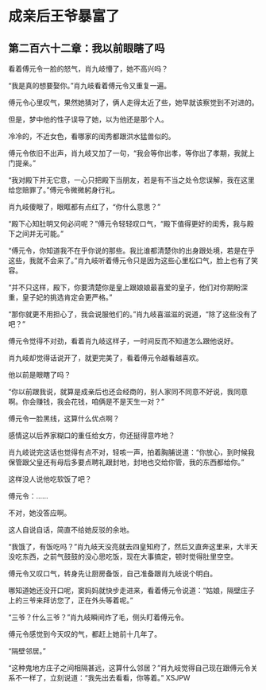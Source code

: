 # 成亲后王爷暴富了 
 ## 第二百六十二章：我以前眼瞎了吗
  看着傅元令一脸的怒气，肖九岐懵了，她不高兴吗？  
  
 “我是真的想要娶你。”肖九岐看着傅元令又重复一遍。  
  
 傅元令心里叹气，果然她猜对了，俩人走得太近了些，她早就该察觉到不对进的。  
  
 但是，梦中他的性子误导了她，以为他还是那个人。  
  
 冷冷的，不近女色，看哪家的闺秀都跟洪水猛兽似的。  
  
 傅元令依旧不出声，肖九岐又加了一句，“我会等你出孝，等你出了孝期，我就上门提亲。”  
  
 “我对殿下并无它意，一心只把殿下当朋友，若是有不当之处令您误解，我在这里给您赔罪了。”傅元令微微躬身行礼。  
  
 肖九岐傻眼了，眼眶都有点红了，“你什么意思？”  
  
 “殿下心知肚明又何必问呢？”傅元令轻轻叹口气，“殿下值得更好的闺秀，我与殿下之间并无可能。”  
  
 “傅元令，你知道我不在乎你说的那些。我比谁都清楚你的出身跟处境，若是在乎这些，我就不会来了。”肖九岐听着傅元令只是因为这些心里松口气，脸上也有了笑容。  
  
 “并不只这样，殿下，你要清楚你是皇上跟娘娘最喜爱的皇子，他们对你期盼深重，皇子妃的挑选肯定会更严格。”  
  
 “那你就更不用担心了，我会说服他们的。”肖九岐喜滋滋的说道，“除了这些没有了吧？”  
  
 傅元令觉得不对劲，看着肖九岐这样子，一时间反而不知道怎么跟他说好。  
  
 肖九岐却觉得话说开了，就更完美了，看着傅元令越看越喜欢。  
  
 他以前是眼瞎了吗？  
  
 “你以前跟我说，就算是成亲后也还会经商的，别人家同不同意不好说，我同意啊。你会赚钱，我会花钱，咱俩是不是天生一对？”  
  
 傅元令一脸黑线，这算什么优点啊？  
  
 感情这以后养家糊口的重任给女方，你还挺得意咋地？  
  
 肖九岐说完这话也觉得有点不对，轻咳一声，拍着胸脯说道：“你放心，到时候我保管跟父皇还有母后多要点聘礼跟封地，封地也交给你管，我的东西都给你。”  
  
 这样没人说他吃软饭了吧？  
  
 傅元令：……  
  
 不对，她没答应啊。  
  
 这人自说自话，简直不给她反驳的余地。  
  
 “我饿了，有饭吃吗？”肖九岐天没亮就去四皇知府了，然后又直奔这里来，大半天没吃东西，之前气鼓鼓的没心思吃饭，现在大事搞定，顿时觉得肚里空空。  
  
 傅元令又叹口气，转身先让厨房备饭，自己准备跟肖九岐说个明白。  
  
 哪知道她还没开口呢，窦妈妈就快步走进来，看着傅元令说道：“姑娘，隔壁庄子上的三爷来拜访您了，正在外头等着呢。”  
  
 “三爷？什么三爷？”肖九岐瞬间炸了毛，侧头盯着傅元令。  
  
 傅元令感觉到今天叹的气，都赶上她前十几年了。  
  
 “隔壁邻居。”  
  
 “这种鬼地方庄子之间相隔甚远，这算什么邻居？”肖九岐觉得自己现在跟傅元令关系不一样了，立刻说道：“我先出去看看，你等着。” 
XSJPW